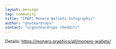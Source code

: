 ```yaml
---
layout: message
tag: community
title: "[PBP] Monero Wallets Infographic"
author: "gnuteardrops"	
contact: "u/gnuteardrops (Reddit)"
---
```


Details: https://monero.graphics/all/monero-wallets/
